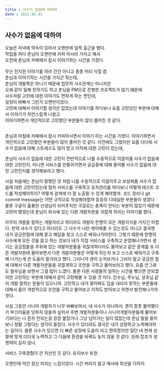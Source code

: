 ```yaml
---
title : 사수가 없음에 대하여  
date : 2021.06.03
---
```


## 사수가 없음에 대하여

오늘은 저녁에 약속이 있어서 오랜만에 일찍 출근을 했다.  
작업을 하다 춘님이 오랜만에 커피 마시러 가자고 해서   
오전에 춘님과 카페에서 잠시 이야기하는 시간을 가졌다.    
<br>
무슨 진지한 이야기를 하러 간건 아니고 종종 머리 식힐 겸  
춘님과 이야기하는 시간을 가지곤 하는데,  
춘님이 개발쪽은 아니기 때문에 업무적 사수관계는 아니지만  
오래 같이 일해 친하기도 하고 춘님을 PM으로 진행한 프로젝트가 많기 떄문에  
사수처럼 고민에 대한 이야기도 편하게 하는 편인데,  
일정이 바빠서 그런가 오랜만이었다.  
고민에 대해서 이야기할 생각은 없었는데 이야기를 하다보니 요즘 고민있던 부분에 대해서 이야기가 자연스럽게 나왔고    
이야기하면서 개인적으로 고민했던 부분들이 많이 풀어진 것 같다.  
<br>

춘님과 아침에 카페에서 잠시 커피마시면서 이야기 하는 시간을 가졌다.
이야기하면서 개인적으로 고민했던 부분들이 많이 풀어진 것 같다.
이전에도 그랬지만 요즘 더더욱 사수가 없음에 대해
스트레스도 많이 받고 이직에 대한 고민이 컸는데,

춘님이 사수가 없음에 대한 고민이 전반적으로 나를 수동적으로 이끌어줄 사수가 없음에 대한 고민인지,
아니면 서비스를 만들어가면서 궁금증에 대해 물어볼 사수가 없음에 대한 고민인지를 생각해보라고 했다.

사실 처음에는 춘님이 말했던 것 처럼
나를 수동적으로 이끌어주고 보살펴줄 사수가 없음에 대한 고민이었는데
점차 서비스를 구축하고 유지관리를 하다보니 어떻게 테스트 코드를 작성해야하지?
어떻게 검색에 더 잘 노출될 수 있게 해야할까.
코드 정리나 git commit message는 어떤 규칙으로 작성해야할까 등등의 디테일한 부분들이 생겼다.
물론 구글이 훌륭한 선생님이 되어주지만 구글로는 충족이 안되는 부분이 많았기 때문에 고민이 됐었는데
춘님이 회사에 있는 다른 개발자분을 귀찮게 하라는 이야기를 했다.

아무리 개발을 잘하는 개발자라고 하더라도
개발자 한명이 모든 개발지식을 가지긴 어렵다.
만약 사수가 있다고 하더라도 그 사수가 나만 케어해줄 수 있는것도 아니고 결국엔
내가 궁금한점에 대해 묻고 해답을 찾고 스스로 배워나갸야한다.
그렇기 떄문에 한명의 사수에게 모든 것을 묻고 하는 것보다
내가 직접 서비스를 구축하고 운영해나가면서 생기는 궁금점들을
주위에 있는 개발자분들을 귀찮게하더라도 물어보고 같은 문제를 또 다른 개발자한테 물어보면서
다른 개발자분들은 어떻게 하는지 보고 스스로 배워가고 구축해 나가는게 큰 도움이 될가라고 했다.
그러니까 괜히 눈치보거나 그러지 말고 궁금한 점에 대해서 다른 개발자분들을 귀찮게하고
조언을 구하고 물어보라고 했다.
요즘 안그래도 철우님을 보면서 그걸 많이 느꼈다.
물론 다른 사람들의 일하는 시간을 뺏으면 안되겠지만 고민하는 부분에 대해서 같이 고민해볼 수 있을 것 이다.
인수님, 주누님, 상호님 같이 개발 잘하는 분들이 있으니까.
고민하고 내가 찾아봐도 답을 내리지 못하는 부분들에 대해서 좀더 개방적으로 조언을 구하고
물어보고 지적도 받아보고 하면서 발전해나가야겟다.

사실 그동안 시니어 개발자가 너무 바빠보여서, 내 사수가 아니여서,
괜히 잘못 물어봤다가 부끄러움을 당하지 않을까 싶어서 주변 개발자분들이나 시니어개발자분들께 물어보기보다는
나 혼자 안되는걸 끙끙 붙잡거나 그냥 넘어가는 일이 많았는데
춘님 말을 들어보니 정말 그렇다는 생각이 들었다.
사수가 있더라도 결국은 내가 성장하고 노력해야하는 길이다.
물론 사수가 있으면 더 빠른 성장에 도움이 되고 편하겠지만
일단 내 현재 상황에 맞게 더더욱 노력하고 그 다음에 환경을 바꿔도 늦지 않을 것 같다.
원래 잡초가 생명력이 길지 않나.

서비스 구축경험이 큰 자산인 것 같다.
유지보수 또한.

오랜만에 약간 정신 차리는 느낌이었다.
시간 버리지 말고 매사에 최선을 다하자.

